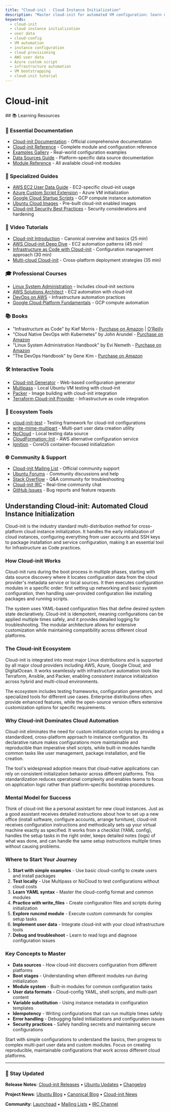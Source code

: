 ```yaml
---
title: "Cloud-init - Cloud Instance Initialization"
description: "Master cloud-init for automated VM configuration: learn user data, cloud-config, and instance initialization across AWS, Azure, GCP, and OpenStack platforms."
keywords:
  - cloud-init
  - cloud instance initialization
  - user data
  - cloud-config
  - VM automation
  - instance configuration
  - cloud provisioning
  - AWS user data
  - Azure custom script
  - infrastructure automation
  - VM bootstrapping
  - cloud-init tutorial
---
```


# Cloud-init

<GitHubButtons />
## 📚 Learning Resources

### 📖 Essential Documentation
- [Cloud-init Documentation](https://cloud-init.readthedocs.io/) - Official comprehensive documentation
- [Cloud-init Reference](https://cloudinit.readthedocs.io/en/latest/reference/) - Complete module and configuration reference
- [Examples Gallery](https://cloudinit.readthedocs.io/en/latest/reference/examples.html) - Real-world configuration examples
- [Data Sources Guide](https://cloudinit.readthedocs.io/en/latest/reference/datasources.html) - Platform-specific data source documentation
- [Module Reference](https://cloudinit.readthedocs.io/en/latest/reference/modules.html) - All available cloud-init modules

### 📝 Specialized Guides
- [AWS EC2 User Data Guide](https://docs.aws.amazon.com/AWSEC2/latest/UserGuide/user-data.html) - EC2-specific cloud-init usage
- [Azure Custom Script Extension](https://docs.microsoft.com/en-us/azure/virtual-machines/extensions/custom-script-linux) - Azure VM initialization
- [Google Cloud Startup Scripts](https://cloud.google.com/compute/docs/instances/startup-scripts/) - GCP compute instance automation
- [Ubuntu Cloud Images](https://cloud-images.ubuntu.com/) - Pre-built cloud-init enabled images
- [Cloud-init Security Best Practices](https://ubuntu.com/server/docs/cloud-init-security) - Security considerations and hardening

### 🎥 Video Tutorials
- [Cloud-init Introduction](https://www.youtube.com/watch?v=ExjZNt0COPw) - Canonical overview and basics (25 min)
- [AWS Cloud-init Deep Dive](https://www.youtube.com/watch?v=0HdTrBsHJOo) - EC2 automation patterns (45 min)
- [Infrastructure as Code with Cloud-init](https://www.youtube.com/watch?v=wBqYwNGCZp4) - Configuration management approach (30 min)
- [Multi-cloud Cloud-init](https://www.youtube.com/watch?v=8PVFvHH9T9g) - Cross-platform deployment strategies (35 min)

### 🎓 Professional Courses
- [Linux System Administration](https://www.udemy.com/course/linux-administration-bootcamp/) - Includes cloud-init sections
- [AWS Solutions Architect](https://acloudguru.com/course/aws-certified-solutions-architect-associate) - EC2 automation with cloud-init
- [DevOps on AWS](https://www.aws.training/learningobject/curriculum?id=20685) - Infrastructure automation practices
- [Google Cloud Platform Fundamentals](https://www.coursera.org/learn/gcp-fundamentals) - GCP compute automation

### 📚 Books
- "Infrastructure as Code" by Kief Morris - [Purchase on Amazon](https://www.amazon.com/dp/1098114671) | [O'Reilly](https://www.oreilly.com/library/view/infrastructure-as-code/9781491924334/)
- "Cloud Native DevOps with Kubernetes" by John Arundel - [Purchase on Amazon](https://www.amazon.com/dp/1492040762)
- "Linux System Administration Handbook" by Evi Nemeth - [Purchase on Amazon](https://www.amazon.com/dp/0134277554)
- "The DevOps Handbook" by Gene Kim - [Purchase on Amazon](https://www.amazon.com/dp/1950508404)

### 🛠️ Interactive Tools
- [Cloud-init Generator](https://cloud-init.io/) - Web-based configuration generator
- [Multipass](https://multipass.run/) - Local Ubuntu VM testing with cloud-init
- [Packer](https://www.packer.io/) - Image building with cloud-init integration
- [Terraform Cloud-init Provider](https://registry.terraform.io/providers/hashicorp/cloudinit/latest) - Infrastructure as code integration

### 🚀 Ecosystem Tools
- [cloud-init-test](https://github.com/canonical/cloud-init) - Testing framework for cloud-init configurations
- [write-mime-multipart](https://github.com/canonical/cloud-init) - Multi-part user data creation utility
- [NoCloud](https://cloudinit.readthedocs.io/en/latest/reference/datasources/nocloud.html) - Local testing data source
- [CloudFormation::Init](https://docs.aws.amazon.com/AWSCloudFormation/latest/UserGuide/aws-resource-init.html) - AWS alternative configuration service
- [Ignition](https://coreos.github.io/ignition/) - CoreOS container-focused initialization

### 🌐 Community & Support
- [Cloud-init Mailing List](https://launchpad.net/~cloud-init) - Official community support
- [Ubuntu Forums](https://ubuntuforums.org/forumdisplay.php?f=481) - Community discussions and help
- [Stack Overflow](https://stackoverflow.com/questions/tagged/cloud-init) - Q&A community for troubleshooting
- [Cloud-init IRC](https://web.libera.chat/#cloud-init) - Real-time community chat
- [GitHub Issues](https://github.com/canonical/cloud-init/issues) - Bug reports and feature requests

## Understanding Cloud-init: Automated Cloud Instance Initialization

Cloud-init is the industry standard multi-distribution method for cross-platform cloud instance initialization. It handles the early initialization of cloud instances, configuring everything from user accounts and SSH keys to package installation and service configuration, making it an essential tool for Infrastructure as Code practices.

### How Cloud-init Works

Cloud-init runs during the boot process in multiple phases, starting with data source discovery where it locates configuration data from the cloud provider's metadata service or local sources. It then executes configuration modules in a specific order: first setting up networking and basic system configuration, then handling user-provided configuration like installing packages and running scripts.

The system uses YAML-based configuration files that define desired system state declaratively. Cloud-init is idempotent, meaning configurations can be applied multiple times safely, and it provides detailed logging for troubleshooting. The modular architecture allows for extensive customization while maintaining compatibility across different cloud platforms.

### The Cloud-init Ecosystem

Cloud-init is integrated into most major Linux distributions and is supported by all major cloud providers including AWS, Azure, Google Cloud, and DigitalOcean. It works seamlessly with infrastructure automation tools like Terraform, Ansible, and Packer, enabling consistent instance initialization across hybrid and multi-cloud environments.

The ecosystem includes testing frameworks, configuration generators, and specialized tools for different use cases. Enterprise distributions often provide enhanced features, while the open-source version offers extensive customization options for specific requirements.

### Why Cloud-init Dominates Cloud Automation

Cloud-init eliminates the need for custom initialization scripts by providing a standardized, cross-platform approach to instance configuration. Its declarative nature makes configurations more maintainable and reproducible than imperative shell scripts, while built-in modules handle common tasks like user management, package installation, and file creation.

The tool's widespread adoption means that cloud-native applications can rely on consistent initialization behavior across different platforms. This standardization reduces operational complexity and enables teams to focus on application logic rather than platform-specific bootstrap procedures.

### Mental Model for Success

Think of cloud-init like a personal assistant for new cloud instances. Just as a good assistant receives detailed instructions about how to set up a new office (install software, configure accounts, arrange furniture), cloud-init receives configuration instructions and methodically sets up your virtual machine exactly as specified. It works from a checklist (YAML config), handles the setup tasks in the right order, keeps detailed notes (logs) of what was done, and can handle the same setup instructions multiple times without causing problems.

### Where to Start Your Journey

1. **Start with simple examples** - Use basic cloud-config to create users and install packages
2. **Test locally** - Use Multipass or NoCloud to test configurations without cloud costs
3. **Learn YAML syntax** - Master the cloud-config format and common modules
4. **Practice with write_files** - Create configuration files and scripts during initialization
5. **Explore runcmd module** - Execute custom commands for complex setup tasks
6. **Implement user data** - Integrate cloud-init with your cloud infrastructure tools
7. **Debug and troubleshoot** - Learn to read logs and diagnose configuration issues

### Key Concepts to Master

- **Data sources** - How cloud-init discovers configuration from different platforms
- **Boot stages** - Understanding when different modules run during initialization
- **Module system** - Built-in modules for common configuration tasks
- **User data formats** - Cloud-config YAML, shell scripts, and multi-part content
- **Variable substitution** - Using instance metadata in configuration templates
- **Idempotency** - Writing configurations that can run multiple times safely
- **Error handling** - Debugging failed initializations and configuration issues
- **Security practices** - Safely handling secrets and maintaining secure configurations

Start with simple configurations to understand the basics, then progress to complex multi-part user data and custom modules. Focus on creating reproducible, maintainable configurations that work across different cloud platforms.

---

### 📡 Stay Updated

**Release Notes**: [Cloud-init Releases](https://github.com/canonical/cloud-init/releases) • [Ubuntu Updates](https://wiki.ubuntu.com/CloudInit) • [Changelog](https://cloudinit.readthedocs.io/en/latest/reference/changelog.html)

**Project News**: [Ubuntu Blog](https://ubuntu.com/blog/tag/cloud-init) • [Canonical Blog](https://canonical.com/blog/tag/cloud-init) • [Cloud-init News](https://cloudinit.readthedocs.io/en/latest/)

**Community**: [Launchpad](https://launchpad.net/cloud-init) • [Mailing Lists](https://lists.launchpad.net/cloud-init/) • [IRC Channel](https://web.libera.chat/#cloud-init)